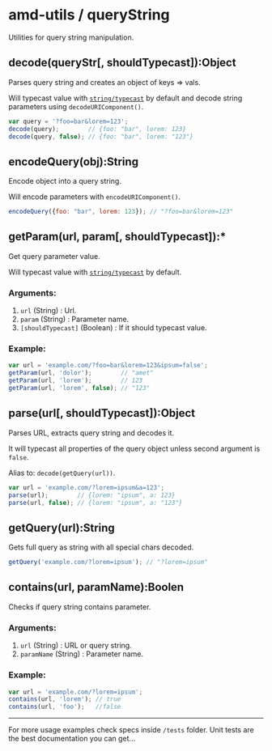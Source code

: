 # amd-utils / queryString #

Utilities for query string manipulation.



## decode(queryStr[, shouldTypecast]):Object

Parses query string and creates an object of keys => vals.

Will typecast value with [`string/typecast`](string.html#typecast) by default
and decode string parameters using `decodeURIComponent()`.

```js
var query = '?foo=bar&lorem=123';
decode(query);        // {foo: "bar", lorem: 123}
decode(query, false); // {foo: "bar", lorem: "123"}
```


## encodeQuery(obj):String

Encode object into a query string.

Will encode parameters with `encodeURIComponent()`.

```js
encodeQuery({foo: "bar", lorem: 123}); // "?foo=bar&lorem=123"
```


## getParam(url, param[, shouldTypecast]):*

Get query parameter value.

Will typecast value with [`string/typecast`](string.html#typecast) by default.

### Arguments:

 1. `url` (String) : Url.
 2. `param` (String) : Parameter name.
 3. `[shouldTypecast]` (Boolean) : If it should typecast value.

### Example:

```js
var url = 'example.com/?foo=bar&lorem=123&ipsum=false';
getParam(url, 'dolor');        // "amet"
getParam(url, 'lorem');        // 123
getParam(url, 'lorem', false); // "123"
```


## parse(url[, shouldTypecast]):Object

Parses URL, extracts query string and decodes it.

It will typecast all properties of the query object unless second argument is
`false`.

Alias to: `decode(getQuery(url))`.

```js
var url = 'example.com/?lorem=ipsum&a=123';
parse(url);        // {lorem: "ipsum", a: 123}
parse(url, false); // {lorem: "ipsum", a: "123"}
```


## getQuery(url):String

Gets full query as string with all special chars decoded.

```js
getQuery('example.com/?lorem=ipsum'); // "?lorem=ipsum"
```


## contains(url, paramName):Boolen

Checks if query string contains parameter.

### Arguments:

 1. `url` (String)     : URL or query string.
 2. `paramName` (String) : Parameter name.

### Example:

```js
var url = 'example.com/?lorem=ipsum';
contains(url, 'lorem'); // true
contains(url, 'foo');   //false
```

-------------------------------------------------------------------------------

For more usage examples check specs inside `/tests` folder. Unit tests are the
best documentation you can get...
